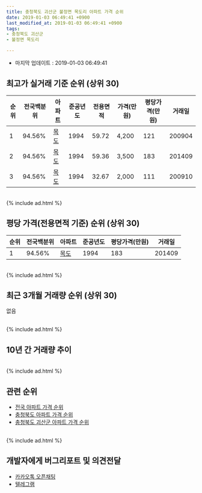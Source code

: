 ```yaml
---
title: 충청북도 괴산군 불정면 목도리 아파트 가격 순위
date: 2019-01-03 06:49:41 +0900
last_modified_at: 2019-01-03 06:49:41 +0900
tags:
- 충청북도 괴산군
- 불정면 목도리

---
```


* 마지막 업데이트 : 2019-01-03 06:49:41

## 최고가 실거래 기준 순위 (상위 30)


|순위|전국백분위|아파트|준공년도|전용면적|가격(만원)|평당가격(만원)|거래일|
|---|---|---|---|---|---|---|---|
|1|94.56%|[목도](https://search.naver.com/search.naver?query=%EC%B6%A9%EC%B2%AD%EB%B6%81%EB%8F%84+%EA%B4%B4%EC%82%B0%EA%B5%B0+%EB%B6%88%EC%A0%95%EB%A9%B4+%EB%AA%A9%EB%8F%84%EB%A6%AC+%EB%AA%A9%EB%8F%84)|1994|59.72|4,200|121|200904|
|2|94.56%|[목도](https://search.naver.com/search.naver?query=%EC%B6%A9%EC%B2%AD%EB%B6%81%EB%8F%84+%EA%B4%B4%EC%82%B0%EA%B5%B0+%EB%B6%88%EC%A0%95%EB%A9%B4+%EB%AA%A9%EB%8F%84%EB%A6%AC+%EB%AA%A9%EB%8F%84)|1994|59.36|3,500|183|201409|
|3|94.56%|[목도](https://search.naver.com/search.naver?query=%EC%B6%A9%EC%B2%AD%EB%B6%81%EB%8F%84+%EA%B4%B4%EC%82%B0%EA%B5%B0+%EB%B6%88%EC%A0%95%EB%A9%B4+%EB%AA%A9%EB%8F%84%EB%A6%AC+%EB%AA%A9%EB%8F%84)|1994|32.67|2,000|111|200910|


<br>
{% include ad.html %}
<br>

## 평당 가격(전용면적 기준) 순위 (상위 30)


|순위|전국백분위|아파트|준공년도|평당가격(만원)|거래일|
|---|---|---|---|---|---|
|1|94.56%|[목도](https://search.naver.com/search.naver?query=%EC%B6%A9%EC%B2%AD%EB%B6%81%EB%8F%84+%EA%B4%B4%EC%82%B0%EA%B5%B0+%EB%B6%88%EC%A0%95%EB%A9%B4+%EB%AA%A9%EB%8F%84%EB%A6%AC+%EB%AA%A9%EB%8F%84)|1994|183|201409|


<br>
{% include ad.html %}
<br>

## 최근 3개월 거래량 순위 (상위 30)

없음

<br>
{% include ad.html %}
<br>

## 10년 간 거래량 추이


<div style="width:100%;">
    <canvas id="deal_progress" height="250"></canvas>
</div>

<script>
new Chart(document.getElementById("deal_progress"), {
    type: 'line',
    data: {
        labels: ['200901','200902','200903','200904','200905','200906','200907','200908','200909','200910','200911','200912','201001','201002','201003','201004','201005','201006','201007','201008','201009','201010','201011','201012','201101','201102','201103','201104','201105','201106','201107','201108','201109','201110','201111','201112','201201','201202','201203','201204','201205','201206','201207','201208','201209','201210','201211','201212','201301','201302','201303','201304','201305','201306','201307','201308','201309','201310','201311','201312','201401','201402','201403','201404','201405','201406','201407','201408','201409','201410','201411','201412','201501','201502','201503','201504','201505','201506','201507','201508','201509','201510','201511','201512','201601','201602','201603','201604','201605','201606','201607','201608','201609','201610','201611','201612','201701','201702','201703','201704','201705','201706','201707','201708','201709','201710','201711','201712','201801','201802','201803','201804','201805','201806','201807','201808','201809','201810','201811','201812','201901'],
        datasets: [{
            label: '실거래 수',
            pointRadius: 1,
            data: [0, 0, 0, 2, 0, 0, 0, 0, 0, 1, 0, 0, 0, 0, 0, 0, 0, 0, 0, 0, 0, 0, 0, 0, 0, 0, 1, 0, 0, 0, 1, 1, 0, 0, 1, 1, 0, 2, 0, 0, 0, 1, 0, 0, 0, 1, 0, 0, 0, 0, 0, 0, 0, 0, 1, 0, 0, 1, 0, 0, 0, 0, 0, 0, 0, 1, 0, 1, 1, 0, 0, 1, 1, 1, 0, 0, 0, 0, 1, 0, 0, 0, 0, 0, 0, 1, 0, 0, 0, 0, 1, 0, 0, 0, 1, 0, 0, 0, 0, 0, 0, 1, 0, 0, 0, 1, 0, 2, 0, 0, 1, 0, 0, 0, 0, 0, 0, 0, 0, 0, 0],
            borderColor: "rgba(255, 201, 14, 1)",
            backgroundColor: "rgba(255, 201, 14, 0.5)",
            fill: true,
        }]
    },
    options: {
        responsive: true,
        title: {
            display: true,
            text: '10년간 거래량 추이'
        },
        tooltips: {
            mode: 'index',
            intersect: false,
        },
        hover: {
            mode: 'nearest',
            intersect: true
        },
        scales: {
            xAxes: [{
                display: true,
                scaleLabel: {
                    display: true,
                    labelString: '년/월'
                }
            }],
            yAxes: [{
                display: true,
                ticks: {
                    suggestedMin: 0,
                },
                scaleLabel: {
                    display: true,
                    labelString: '실거래 수'
                }
            }]
        }
    }
});

</script>


<br>
{% include ad.html %}
<br>

## 관련 순위

- [전국 아파트 가격 순위](https://inasie.github.io/apt-ranking/전국)
- [충청북도 아파트 가격 순위](https://inasie.github.io/apt-ranking/충청북도)
- [충청북도 괴산군 아파트 가격 순위](https://inasie.github.io/apt-ranking/충청북도-괴산군)


<br>
{% include ad.html %}
<br>

## 개발자에게 버그리포트 및 의견전달

- [카카오톡 오픈채팅](https://open.kakao.com/o/gLJUAP4)
- [텔레그램](https://t.me/inasie)

